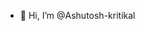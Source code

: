 - 👋 Hi, I’m @Ashutosh-kritikal


<!---
Ashutosh-kritikal/Ashutosh-kritikal is a ✨ special ✨ repository because its `README.md` (this file) appears on your GitHub profile.
You can click the Preview link to take a look at your changes.
--->
